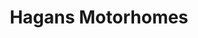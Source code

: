 ---
title: "Hagans Motorhomes"
address: "Hagans Motorhomes, 184 Templepatrick Road, Ballyclare, Co. Antrim, BT39 0RA"
tel: "+44 (0)28 9334 0200"
county: "Antrim"
category: "Car Hire"
type: "Content"
lat: "54.75114822387695"
lng: "-5.998569011688232"
---